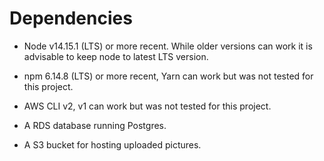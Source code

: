 # Dependencies

- Node v14.15.1 (LTS) or more recent. While older versions can work it is advisable to keep node to latest LTS version.

- npm 6.14.8 (LTS) or more recent, Yarn can work but was not tested for this project.

- AWS CLI v2, v1 can work but was not tested for this project.

- A RDS database running Postgres.

- A S3 bucket for hosting uploaded pictures.
